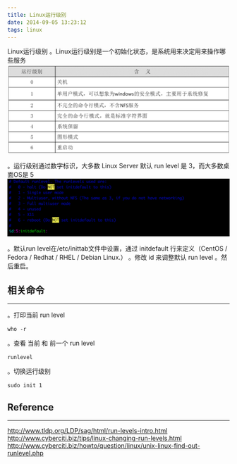 ```yaml
---
title: Linux运行级别
date: 2014-09-05 13:23:12
tags: linux
---
```


Linux运行级别
。Linux运行级别是一个初始化状态，是系统用来决定用来操作哪些服务
![](/images/20140905/runlevel.png)
<!--more-->

。运行级别通过数字标识，大多数 Linux Server 默认 run level 是 3，而大多数桌面OS是 5
![](/images/20140905/config.png)

。默认run level在/etc/inittab文件中设置，通过 initdefault 行来定义（CentOS / Fedora / Redhat / RHEL / Debian Linux.）
。修改 id 来调整默认 run level
。然后重启。

## 相关命令
***
。打印当前 run level
```
who -r
```

。查看 当前 和 前一个 run level
```
runlevel
```

。切换运行级别
```
sudo init 1
```

## Reference
***
http://www.tldp.org/LDP/sag/html/run-levels-intro.html
http://www.cyberciti.biz/tips/linux-changing-run-levels.html
http://www.cyberciti.biz/howto/question/linux/unix-linux-find-out-runlevel.php